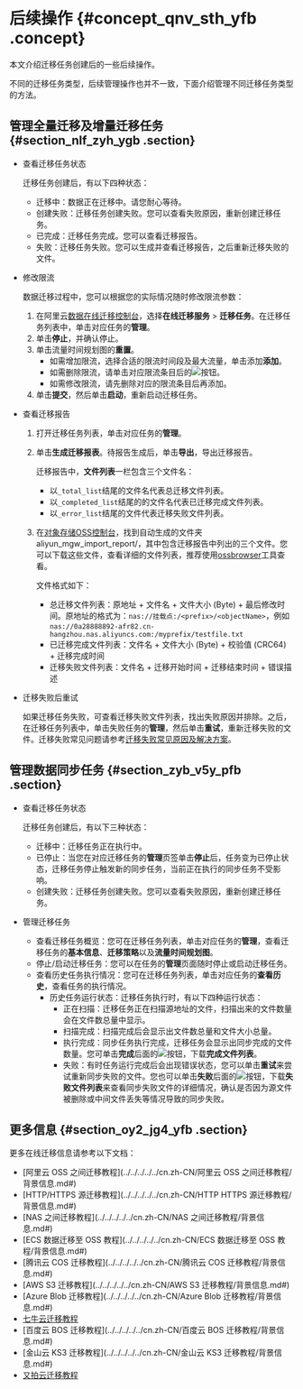 # 后续操作 {#concept_qnv_sth_yfb .concept}

本文介绍迁移任务创建后的一些后续操作。

不同的迁移任务类型，后续管理操作也并不一致，下面介绍管理不同迁移任务类型的方法。

## 管理全量迁移及增量迁移任务 {#section_nlf_zyh_ygb .section}

-   查看迁移任务状态

    迁移任务创建后，有以下四种状态：

    -   迁移中：数据正在迁移中。请您耐心等待。
    -   创建失败：迁移任务创建失败。您可以查看失败原因，重新创建迁移任务。
    -   已完成：迁移任务完成。您可以查看迁移报告。
    -   失败：迁移任务失败。您可以生成并查看迁移报告，之后重新迁移失败的文件。
-   修改限流

    数据迁移过程中，您可以根据您的实际情况随时修改限流参数：

    1.  在阿里云[数据在线迁移控制台](https://mgw.console.aliyun.com/#/job?_k=6w2hbo)，选择**在线迁移服务** \> **迁移任务**。在迁移任务列表中，单击对应任务的**管理**。
    2.  单击**停止**，并确认停止。
    3.  单击流量时间规划图的**重置**。
        -   如需增加限流，选择合适的限流时间段及最大流量，单击添加**添加**。
        -   如需删除限流，请单击对应限流条目后的![](http://static-aliyun-doc.oss-cn-hangzhou.aliyuncs.com/assets/img/40521/155166807030945_zh-CN.png)按钮。
        -   如需修改限流，请先删除对应的限流条目后再添加。
    4.  单击**提交**，然后单击**启动**，重新启动迁移任务。
-   查看迁移报告
    1.  打开迁移任务列表，单击对应任务的**管理**。
    2.  单击**生成迁移报表**。待报告生成后，单击**导出**，导出迁移报告。

        迁移报告中，**文件列表**一栏包含三个文件名：

        -   以`_total_list`结尾的文件名代表总迁移文件列表。
        -   以`_completed_list`结尾的的文件名代表已迁移完成文件列表。
        -   以`_error_list`结尾的文件代表迁移失败文件列表。
    3.  在[对象存储OSS控制台](https://oss.console.aliyun.com)，找到自动生成的文件夹aliyun\_mgw\_import\_report/，其中包含迁移报告中列出的三个文件。您可以下载这些文件，查看详细的文件列表，推荐使用[ossbrowser](../../../../../cn.zh-CN/常用工具/图形化管理工具ossbrowser/快速开始.md#)工具查看。

        文件格式如下：

        -   总迁移文件列表：原地址 + 文件名 + 文件大小 \(Byte\) + 最后修改时间。原地址的格式为：`nas://挂载点:/<prefix>/<objectName>`，例如 `nas://0a28888892-afr82.cn-hangzhou.nas.aliyuncs.com:/myprefix/testfile.txt`
        -   已迁移完成文件列表：文件名 + 文件大小 \(Byte\) + 校验值 \(CRC64\) + 迁移完成时间
        -   迁移失败文件列表：文件名 + 迁移开始时间 + 迁移结束时间 + 错误描述
-   迁移失败后重试

    如果迁移任务失败，可查看迁移失败文件列表，找出失败原因并排除。之后，在迁移任务列表中，单击失败任务的**管理**，然后单击**重试**，重新迁移失败的文件。迁移失败常见问题请参考[迁移失败常见原因及解决方案](../../../../../cn.zh-CN/常见问题/迁移失败常见原因及解决方案.md#)。


## 管理数据同步任务 {#section_zyb_v5y_pfb .section}

-   查看迁移任务状态

    迁移任务创建后，有以下三种状态：

    -   迁移中：迁移任务正在执行中。
    -   已停止：当您在对应迁移任务的**管理**页签单击**停止**后，任务变为已停止状态，迁移任务停止触发新的同步任务，当前正在执行的同步任务不受影响。
    -   创建失败：迁移任务创建失败。您可以查看失败原因，重新创建迁移任务。
-   管理迁移任务
    -   查看迁移任务概览：您可在迁移任务列表，单击对应任务的**管理**，查看迁移任务的**基本信息**、**迁移策略**以及**流量时间规划图**。
    -   停止/启动迁移任务：您可以在任务的**管理**页面随时停止或启动迁移任务。
    -   查看历史任务执行情况：您可在迁移任务列表，单击对应任务的**查看历史**，查看任务的执行情况。
        -   历史任务运行状态：迁移任务执行时，有以下四种运行状态：
            -   正在扫描：迁移任务正在扫描源地址的文件，扫描出来的文件数量会在文件数总量中显示。
            -   扫描完成：扫描完成后会显示出文件数总量和文件大小总量。
            -   执行完成：同步任务执行完成，迁移任务会显示出同步完成的文件数量。您可单击**完成**后面的![](http://static-aliyun-doc.oss-cn-hangzhou.aliyuncs.com/assets/img/65251/155166807033279_zh-CN.png)按钮，下载**完成文件列表**。
            -   失败：有时任务运行完成后会出现错误状态，您可以单击**重试**来尝试重新同步失败的文件。您也可以单击**失败**后面的![](http://static-aliyun-doc.oss-cn-hangzhou.aliyuncs.com/assets/img/65251/155166807033279_zh-CN.png)按钮，下载**失败文件列表**来查看同步失败文件的详细情况，确认是否因为源文件被删除或中间文件丢失等情况导致的同步失败。

## 更多信息 {#section_oy2_jg4_yfb .section}

更多在线迁移信息请参考以下文档：

-   [阿里云 OSS 之间迁移教程](../../../../../cn.zh-CN/阿里云 OSS 之间迁移教程/背景信息.md#)
-   [HTTP/HTTPS 源迁移教程](../../../../../cn.zh-CN/HTTP HTTPS 源迁移教程/背景信息.md#)
-   [NAS 之间迁移教程](../../../../../cn.zh-CN/NAS 之间迁移教程/背景信息.md#)
-   [ECS 数据迁移至 OSS 教程](../../../../../cn.zh-CN/ECS 数据迁移至 OSS 教程/背景信息.md#)
-   [腾讯云 COS 迁移教程](../../../../../cn.zh-CN/腾讯云 COS 迁移教程/背景信息.md#)
-   [AWS S3 迁移教程](../../../../../cn.zh-CN/AWS S3 迁移教程/背景信息.md#)
-   [Azure Blob 迁移教程](../../../../../cn.zh-CN/Azure Blob 迁移教程/背景信息.md#)
-   [七牛云迁移教程](../../../../../cn.zh-CN/七牛云迁移教程/背景信息.md#)
-   [百度云 BOS 迁移教程](../../../../../cn.zh-CN/百度云 BOS 迁移教程/背景信息.md#)
-   [金山云 KS3 迁移教程](../../../../../cn.zh-CN/金山云 KS3 迁移教程/背景信息.md#)
-   [又拍云迁移教程](../../../../../cn.zh-CN/又拍云迁移教程/背景信息.md#)

